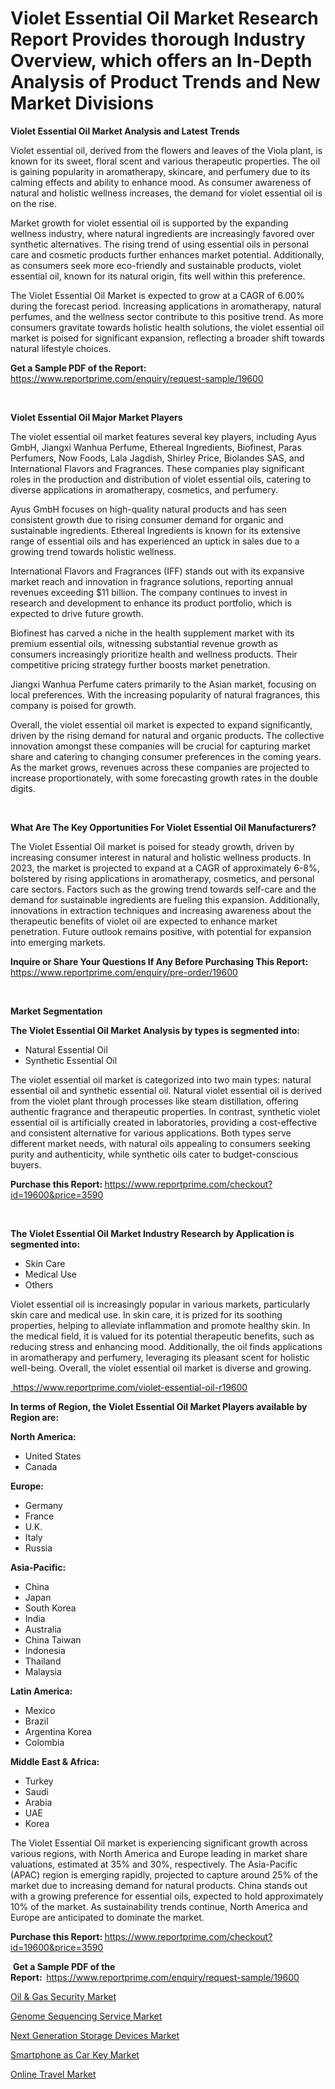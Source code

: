 <p><h1>Violet Essential Oil Market Research Report Provides thorough Industry Overview, which offers an In-Depth Analysis of Product Trends and New Market Divisions</h1></p><p><strong>Violet Essential Oil Market Analysis and Latest Trends</strong></p>
<p><p>Violet essential oil, derived from the flowers and leaves of the Viola plant, is known for its sweet, floral scent and various therapeutic properties. The oil is gaining popularity in aromatherapy, skincare, and perfumery due to its calming effects and ability to enhance mood. As consumer awareness of natural and holistic wellness increases, the demand for violet essential oil is on the rise.</p><p>Market growth for violet essential oil is supported by the expanding wellness industry, where natural ingredients are increasingly favored over synthetic alternatives. The rising trend of using essential oils in personal care and cosmetic products further enhances market potential. Additionally, as consumers seek more eco-friendly and sustainable products, violet essential oil, known for its natural origin, fits well within this preference.</p><p>The Violet Essential Oil Market is expected to grow at a CAGR of 6.00% during the forecast period. Increasing applications in aromatherapy, natural perfumes, and the wellness sector contribute to this positive trend. As more consumers gravitate towards holistic health solutions, the violet essential oil market is poised for significant expansion, reflecting a broader shift towards natural lifestyle choices.</p></p>
<p><strong>Get a Sample PDF of the Report:&nbsp;</strong> <a href="https://www.reportprime.com/enquiry/request-sample/19600?utm_campaign=1847&utm_medium=2&utm_source=Github&utm_content=ia&utm_term=23112024&utm_id=violet-essential-oil">https://www.reportprime.com/enquiry/request-sample/19600</a></p>
<p>&nbsp;</p>
<p><strong>Violet Essential Oil Major Market Players</strong></p>
<p><p>The violet essential oil market features several key players, including Ayus GmbH, Jiangxi Wanhua Perfume, Ethereal Ingredients, Biofinest, Paras Perfumers, Now Foods, Lala Jagdish, Shirley Price, Biolandes SAS, and International Flavors and Fragrances. These companies play significant roles in the production and distribution of violet essential oils, catering to diverse applications in aromatherapy, cosmetics, and perfumery.</p><p>Ayus GmbH focuses on high-quality natural products and has seen consistent growth due to rising consumer demand for organic and sustainable ingredients. Ethereal Ingredients is known for its extensive range of essential oils and has experienced an uptick in sales due to a growing trend towards holistic wellness.</p><p>International Flavors and Fragrances (IFF) stands out with its expansive market reach and innovation in fragrance solutions, reporting annual revenues exceeding $11 billion. The company continues to invest in research and development to enhance its product portfolio, which is expected to drive future growth.</p><p>Biofinest has carved a niche in the health supplement market with its premium essential oils, witnessing substantial revenue growth as consumers increasingly prioritize health and wellness products. Their competitive pricing strategy further boosts market penetration.</p><p>Jiangxi Wanhua Perfume caters primarily to the Asian market, focusing on local preferences. With the increasing popularity of natural fragrances, this company is poised for growth.</p><p>Overall, the violet essential oil market is expected to expand significantly, driven by the rising demand for natural and organic products. The collective innovation amongst these companies will be crucial for capturing market share and catering to changing consumer preferences in the coming years. As the market grows, revenues across these companies are projected to increase proportionately, with some forecasting growth rates in the double digits.</p></p>
<p>&nbsp;</p>
<p><strong>What Are The Key Opportunities For Violet Essential Oil Manufacturers?</strong></p>
<p><p>The Violet Essential Oil market is poised for steady growth, driven by increasing consumer interest in natural and holistic wellness products. In 2023, the market is projected to expand at a CAGR of approximately 6-8%, bolstered by rising applications in aromatherapy, cosmetics, and personal care sectors. Factors such as the growing trend towards self-care and the demand for sustainable ingredients are fueling this expansion. Additionally, innovations in extraction techniques and increasing awareness about the therapeutic benefits of violet oil are expected to enhance market penetration. Future outlook remains positive, with potential for expansion into emerging markets.</p></p>
<p><strong>Inquire or Share Your Questions If Any Before Purchasing This Report:</strong> <a href="https://www.reportprime.com/enquiry/pre-order/19600?utm_campaign=1847&utm_medium=2&utm_source=Github&utm_content=ia&utm_term=23112024&utm_id=violet-essential-oil">https://www.reportprime.com/enquiry/pre-order/19600</a></p>
<p>&nbsp;</p>
<p><strong>Market Segmentation</strong></p>
<p><strong>The Violet Essential Oil Market Analysis by types is segmented into:</strong></p>
<p><ul><li>Natural Essential Oil</li><li>Synthetic Essential Oil</li></ul></p>
<p><p>The violet essential oil market is categorized into two main types: natural essential oil and synthetic essential oil. Natural violet essential oil is derived from the violet plant through processes like steam distillation, offering authentic fragrance and therapeutic properties. In contrast, synthetic violet essential oil is artificially created in laboratories, providing a cost-effective and consistent alternative for various applications. Both types serve different market needs, with natural oils appealing to consumers seeking purity and authenticity, while synthetic oils cater to budget-conscious buyers.</p></p>
<p><strong>Purchase this Report:&nbsp;</strong><a href="https://www.reportprime.com/checkout?id=19600&price=3590&utm_campaign=1847&utm_medium=2&utm_source=Github&utm_content=ia&utm_term=23112024&utm_id=violet-essential-oil">https://www.reportprime.com/checkout?id=19600&price=3590</a></p>
<p>&nbsp;</p>
<p><strong>The Violet Essential Oil Market Industry Research by Application is segmented into:</strong></p>
<p><ul><li>Skin Care</li><li>Medical Use</li><li>Others</li></ul></p>
<p><p>Violet essential oil is increasingly popular in various markets, particularly skin care and medical use. In skin care, it is prized for its soothing properties, helping to alleviate inflammation and promote healthy skin. In the medical field, it is valued for its potential therapeutic benefits, such as reducing stress and enhancing mood. Additionally, the oil finds applications in aromatherapy and perfumery, leveraging its pleasant scent for holistic well-being. Overall, the violet essential oil market is diverse and growing.</p></p>
<p><a href="https://www.reportprime.com/violet-essential-oil-r19600?utm_campaign=1847&utm_medium=2&utm_source=Github&utm_content=ia&utm_term=23112024&utm_id=violet-essential-oil">&nbsp;https://www.reportprime.com/violet-essential-oil-r19600</a></p>
<p><strong>In terms of Region, the Violet Essential Oil Market Players available by Region are:</strong></p>
<p>
    <p> <strong> North America: </strong>
        <ul>
            <li>United States</li>
            <li>Canada</li>
        </ul>
        </p> 
    <p> <strong> Europe: </strong>
        <ul>
            <li>Germany</li>
            <li>France</li>
            <li>U.K.</li>
            <li>Italy</li>
            <li>Russia</li>
        </ul>
        </p> 
    <p> <strong> Asia-Pacific: </strong>
        <ul>
            <li>China</li>
            <li>Japan</li>
            <li>South Korea</li>
            <li>India</li>
            <li>Australia</li>
            <li>China Taiwan</li>
            <li>Indonesia</li>
            <li>Thailand</li>
            <li>Malaysia</li>
        </ul>
        </p> 
    <p> <strong> Latin America: </strong>
        <ul>
            <li>Mexico</li>
            <li>Brazil</li>
            <li>Argentina Korea</li>
            <li>Colombia</li>
        </ul>
        </p> 
    <p> <strong> Middle East & Africa: </strong>
        <ul>
            <li>Turkey</li>
            <li>Saudi</li>
            <li>Arabia</li>
            <li>UAE</li>
            <li>Korea</li>
        </ul>
    </p>
    </p>
<p><p>The Violet Essential Oil market is experiencing significant growth across various regions, with North America and Europe leading in market share valuations, estimated at 35% and 30%, respectively. The Asia-Pacific (APAC) region is emerging rapidly, projected to capture around 25% of the market due to increasing demand for natural products. China stands out with a growing preference for essential oils, expected to hold approximately 10% of the market. As sustainability trends continue, North America and Europe are anticipated to dominate the market.</p></p>
<p><strong>Purchase this Report: </strong><a href="https://www.reportprime.com/checkout?id=19600&price=3590&utm_campaign=1847&utm_medium=2&utm_source=Github&utm_content=ia&utm_term=23112024&utm_id=violet-essential-oil">https://www.reportprime.com/checkout?id=19600&price=3590</a></p>
<p>&nbsp;<strong>Get a Sample PDF of the Report:&nbsp;&nbsp;</strong><a href="https://www.reportprime.com/enquiry/request-sample/19600?utm_campaign=1847&utm_medium=2&utm_source=Github&utm_content=ia&utm_term=23112024&utm_id=violet-essential-oil">https://www.reportprime.com/enquiry/request-sample/19600</a></p>
<p><strong></strong></p>
<p><p><a href="https://www.linkedin.com/pulse/revenue-forecast-growth-outlook-oil-gas-security-market-98-mosfc?utm_campaign=1847&utm_medium=2&utm_source=Github&utm_content=ia&utm_term=23112024&utm_id=violet-essential-oil">Oil & Gas Security Market</a></p><p><a href="https://issuu.com/reportprime-2/docs/genome-sequencing-service-market-si_0b8fa9f008a61b?utm_campaign=1847&utm_medium=2&utm_source=Github&utm_content=ia&utm_term=23112024&utm_id=violet-essential-oil">Genome Sequencing Service Market</a></p><p><a href="https://www.linkedin.com/pulse/next-generation-storage-devices-market-update-growth-goals-kvtwe?utm_campaign=1847&utm_medium=2&utm_source=Github&utm_content=ia&utm_term=23112024&utm_id=violet-essential-oil">Next Generation Storage Devices Market</a></p><p><a href="https://issuu.com/reportprime-2/docs/smartphone-as-car-key-market-size-2_039d3a91fe8e4b?utm_campaign=1847&utm_medium=2&utm_source=Github&utm_content=ia&utm_term=23112024&utm_id=violet-essential-oil">Smartphone as Car Key Market</a></p><p><a href="https://www.linkedin.com/pulse/overview-online-travel-market-2024-2031-size-share-growth-0gtme?utm_campaign=1847&utm_medium=2&utm_source=Github&utm_content=ia&utm_term=23112024&utm_id=violet-essential-oil">Online Travel Market</a></p></p>